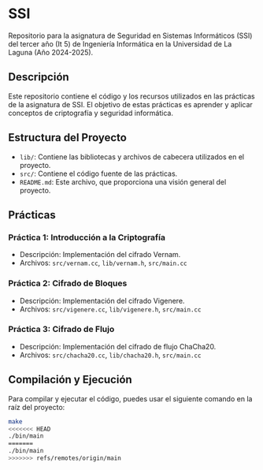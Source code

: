 # SSI

Repositorio para la asignatura de Seguridad en Sistemas Informáticos (SSI) del tercer año (It 5) de Ingeniería Informática en la Universidad de La Laguna (Año 2024-2025).

## Descripción

Este repositorio contiene el código y los recursos utilizados en las prácticas de la asignatura de SSI. El objetivo de estas prácticas es aprender y aplicar conceptos de criptografía y seguridad informática.

## Estructura del Proyecto

- `lib/`: Contiene las bibliotecas y archivos de cabecera utilizados en el proyecto.
- `src/`: Contiene el código fuente de las prácticas.
- `README.md`: Este archivo, que proporciona una visión general del proyecto.

## Prácticas

### Práctica 1: Introducción a la Criptografía
- Descripción: Implementación del cifrado Vernam.
- Archivos: `src/vernam.cc`, `lib/vernam.h`, `src/main.cc`

### Práctica 2: Cifrado de Bloques
- Descripción: Implementación del cifrado Vigenere.
- Archivos: `src/vigenere.cc`, `lib/vigenere.h`, `src/main.cc`

### Práctica 3: Cifrado de Flujo
- Descripción: Implementación del cifrado de flujo ChaCha20.
- Archivos: `src/chacha20.cc`, `lib/chacha20.h`, `src/main.cc`

## Compilación y Ejecución

Para compilar y ejecutar el código, puedes usar el siguiente comando en la raíz del proyecto:

```sh
make
<<<<<<< HEAD
./bin/main
=======
./bin/main
>>>>>>> refs/remotes/origin/main
